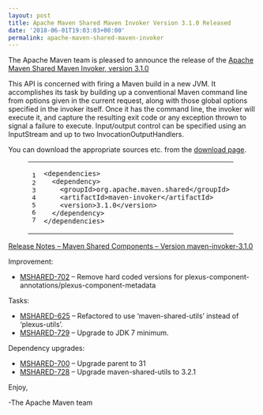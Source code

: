 ```yaml
---
layout: post
title: Apache Maven Shared Maven Invoker Version 3.1.0 Released
date: '2018-06-01T19:03:03+00:00'
permalink: apache-maven-shared-maven-invoker
---
```

<div class="entry-content"><p>The Apache Maven team is pleased to announce the release of the
<a href="http://maven.apache.org/shared/maven-invoker/">Apache Maven Shared Maven Invoker, version 3.1.0</a></p>

<p>This API is concerned with firing a Maven build in a new JVM. It accomplishes
its task by building up a conventional Maven command line from options given in
the current request, along with those global options specified in the invoker
itself. Once it has the command line, the invoker will execute it, and capture
the resulting exit code or any exception thrown to signal a failure to execute.
Input/output control can be specified using an InputStream and up to two
InvocationOutputHandlers.</p>

<p>You can download the appropriate sources etc. from the
<a href="http://maven.apache.org/shared/maven-invoker/download.cgi">download page</a>.</p>

<figure class='code'><figcaption><span></span></figcaption><div class="highlight"><table><tr><td class="gutter"><pre class="line-numbers"><span class='line-number'>1</span>
<span class='line-number'>2</span>
<span class='line-number'>3</span>
<span class='line-number'>4</span>
<span class='line-number'>5</span>
<span class='line-number'>6</span>
<span class='line-number'>7</span>
</pre></td><td class='code'><pre><code class='xml'><span class='line'><span class="nt">&lt;dependencies&gt;</span>
</span><span class='line'>  <span class="nt">&lt;dependency&gt;</span>
</span><span class='line'>    <span class="nt">&lt;groupId&gt;</span>org.apache.maven.shared<span class="nt">&lt;/groupId&gt;</span>
</span><span class='line'>    <span class="nt">&lt;artifactId&gt;</span>maven-invoker<span class="nt">&lt;/artifactId&gt;</span>
</span><span class='line'>    <span class="nt">&lt;version&gt;</span>3.1.0<span class="nt">&lt;/version&gt;</span>
</span><span class='line'>  <span class="nt">&lt;/dependency&gt;</span>
</span><span class='line'><span class="nt">&lt;/dependencies&gt;</span>
</span></code></pre></td></tr></table></div></figure>




<!-- more -->


<p><a href="https://issues.apache.org/jira/secure/ReleaseNote.jspa?version=12339250&amp;styleName=Text&amp;projectId=12317922">Release Notes &ndash; Maven Shared Components &ndash; Version maven-invoker-3.1.0</a></p>

<p>Improvement:</p>

<ul>
<li><a href="https://issues.apache.org/jira/browse/MSHARED-702">MSHARED-702</a> &ndash; Remove hard coded versions for plexus-component-annotations/plexus-component-metadata</li>
</ul>


<p>Tasks:</p>

<ul>
<li><a href="https://issues.apache.org/jira/browse/MSHARED-625">MSHARED-625</a> &ndash; Refactored to use &lsquo;maven-shared-utils&rsquo; instead of &lsquo;plexus-utils&rsquo;.</li>
<li><a href="https://issues.apache.org/jira/browse/MSHARED-729">MSHARED-729</a> &ndash; Upgrade to JDK 7 minimum.</li>
</ul>


<p>Dependency upgrades:</p>

<ul>
<li><a href="https://issues.apache.org/jira/browse/MSHARED-700">MSHARED-700</a> &ndash; Upgrade parent to 31</li>
<li><a href="https://issues.apache.org/jira/browse/MSHARED-728">MSHARED-728</a> &ndash; Upgrade maven-shared-utils to 3.2.1</li>
</ul>


<p>Enjoy,</p>

<p>-The Apache Maven team</p>
</div>
